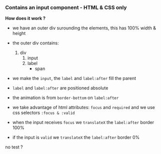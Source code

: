 ### Contains an input component - HTML & CSS only

**How does it work ?**

- we have an outer div surounding the elements, this has 100% width & height
- the outer div contains:

  1. div
      1. input
      2. label
            - span

- we make the `input`, the `label` and `label:after` fill the parent
- `label` and `label:after` are positioned absolute

- the animation is from `border-bottom` on  `label:after`
- we take advantage of html attributes: `focus` and `required` and we use css selectors `:focus & :valid`
- when the input receives `focus` we `translateX` the `label:after` border 100%
- if the input is `valid` we `translateX` the `label:after` border 0%

no test ?
